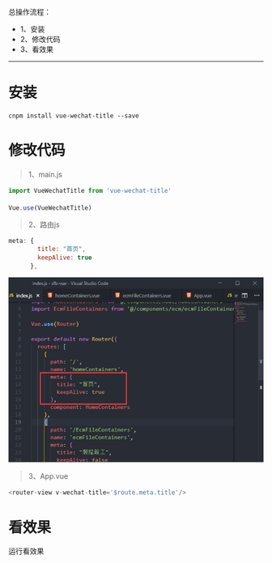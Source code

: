 总操作流程：
- 1、安装
- 2、修改代码
- 3、看效果

*** 

# 安装

```
cnpm install vue-wechat-title --save
```

# 修改代码

>1、main.js
```js
import VueWechatTitle from 'vue-wechat-title'

Vue.use(VueWechatTitle)
```

>2、路由js

```js
meta: { 
        title: "首页",
        keepAlive: true 
      },
```

![](image/13-1.png)

> 3、App.vue
```js
<router-view v-wechat-title='$route.meta.title'/>
```

# 看效果

运行看效果